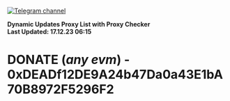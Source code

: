 [![Telegram channel](https://img.shields.io/endpoint?url=https://runkit.io/damiankrawczyk/telegram-badge/branches/master?url=https://t.me/n4z4v0d)](https://t.me/n4z4v0d) 

**Dynamic Updates Proxy List with Proxy Checker**  
**Last Updated: 17.12.23 06:15**

# DONATE (_any evm_) - 0xDEADf12DE9A24b47Da0a43E1bA70B8972F5296F2
